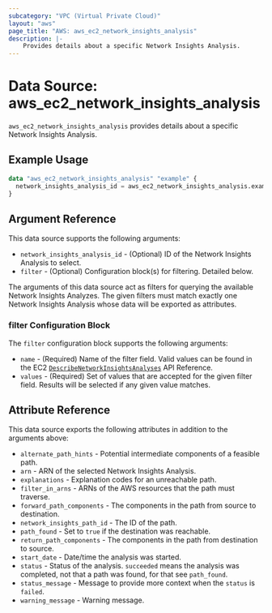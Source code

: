 ```yaml
---
subcategory: "VPC (Virtual Private Cloud)"
layout: "aws"
page_title: "AWS: aws_ec2_network_insights_analysis"
description: |-
    Provides details about a specific Network Insights Analysis.
---
```


# Data Source: aws_ec2_network_insights_analysis

`aws_ec2_network_insights_analysis` provides details about a specific Network Insights Analysis.

## Example Usage

```terraform
data "aws_ec2_network_insights_analysis" "example" {
  network_insights_analysis_id = aws_ec2_network_insights_analysis.example.id
}
```

## Argument Reference

This data source supports the following arguments:

* `network_insights_analysis_id` - (Optional) ID of the Network Insights Analysis to select.
* `filter` - (Optional) Configuration block(s) for filtering. Detailed below.

The arguments of this data source act as filters for querying the available
Network Insights Analyzes. The given filters must match exactly one Network Insights Analysis
whose data will be exported as attributes.

### filter Configuration Block

The `filter` configuration block supports the following arguments:

* `name` - (Required) Name of the filter field. Valid values can be found in the EC2 [`DescribeNetworkInsightsAnalyses`](https://docs.aws.amazon.com/AWSEC2/latest/APIReference/API_DescribeNetworkInsightsAnalyses.html) API Reference.
* `values` - (Required) Set of values that are accepted for the given filter field. Results will be selected if any given value matches.

## Attribute Reference

This data source exports the following attributes in addition to the arguments above:

* `alternate_path_hints` - Potential intermediate components of a feasible path.
* `arn` - ARN of the selected Network Insights Analysis.
* `explanations` - Explanation codes for an unreachable path.
* `filter_in_arns` - ARNs of the AWS resources that the path must traverse.
* `forward_path_components` - The components in the path from source to destination.
* `network_insights_path_id` - The ID of the path.
* `path_found` - Set to `true` if the destination was reachable.
* `return_path_components` - The components in the path from destination to source.
* `start_date` - Date/time the analysis was started.
* `status` - Status of the analysis. `succeeded` means the analysis was completed, not that a path was found, for that see `path_found`.
* `status_message` - Message to provide more context when the `status` is `failed`.
* `warning_message` - Warning message.
